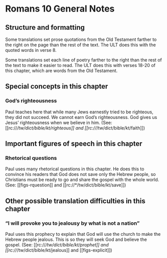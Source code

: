 # Romans 10 General Notes
## Structure and formatting

Some translations set prose quotations from the Old Testament farther to the right on the page than the rest of the text. The ULT does this with the quoted words in verse 8.

Some translations set each line of poetry farther to the right than the rest of the text to make it easier to read. The ULT does this with verses 18-20 of this chapter, which are words from the Old Testament.

## Special concepts in this chapter

### God’s righteousness

Paul teaches here that while many Jews earnestly tried to be righteous, they did not succeed. We cannot earn God’s righteousness. God gives us Jesus’ righteousness when we believe in him. (See: [[rc://*/tw/dict/bible/kt/righteous]] and [[rc://*/tw/dict/bible/kt/faith]])

## Important figures of speech in this chapter

### Rhetorical questions
Paul uses many rhetorical questions in this chapter. He does this to convince his readers that God does not save only the Hebrew people, so Christians must be ready to go and share the gospel with the whole world. (See: [[figs-rquestion]] and [[rc://*/tw/dict/bible/kt/save]])

## Other possible translation difficulties in this chapter

### “I will provoke you to jealousy by what is not a nation”

Paul uses this prophecy to explain that God will use the church to make the Hebrew people jealous. This is so they will seek God and believe the gospel. (See: [[rc://*/tw/dict/bible/kt/prophet]] and [[rc://*/tw/dict/bible/kt/jealous]] and [[figs-explicit]])